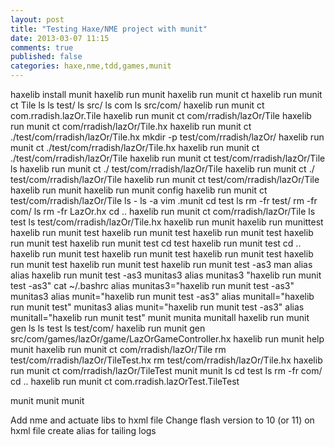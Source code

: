```yaml
---
layout: post
title: "Testing Haxe/NME project with munit"
date: 2013-03-07 11:15
comments: true
published: false
categories: haxe,nme,tdd,games,munit
---
```


haxelib install munit
haxelib run munit
haxelib run munit ct
haxelib run munit ct Tile
ls
ls test/
ls src/
ls com
ls src/com/
haxelib run munit ct com.rradish.lazOr.Tile
haxelib run munit ct com/rradish/lazOr/Tile
haxelib run munit ct com/rradish/lazOr/Tile.hx
haxelib run munit ct ./test/com/rradish/lazOr/Tile.hx
mkdir -p test/com/rradish/lazOr/
haxelib run munit ct ./test/com/rradish/lazOr/Tile.hx
haxelib run munit ct ./test/com/rradish/lazOr/Tile
haxelib run munit ct test/com/rradish/lazOr/Tile
ls
haxelib run munit ct ./ test/com/rradish/lazOr/Tile
haxelib run munit ct ./ test/com/rradish/lazOr/Tile
haxelib run munit ct test/com/rradish/lazOr/Tile
haxelib run munit
haxelib run munit config
haxelib run munit ct test/com/rradish/lazOr/Tile
ls -
ls -a
vim .munit
cd test
ls
rm -fr test/
rm -fr com/
ls
rm -fr LazOr.hx
cd ..
haxelib run munit ct com/rradish/lazOr/Tile
ls test
ls test/com/rradish/lazOr/Tile.hx
haxelib run munit
haxelib run munittest
haxelib run munit test
haxelib run munit test
haxelib run munit test
haxelib run munit test
haxelib run munit test
cd test
haxelib run munit test
cd ..
haxelib run munit test
haxelib run munit test
haxelib run munit test
haxelib run munit test
haxelib run munit test
haxelib run munit test -as3
man alias
alias haxelib run munit test -as3 munitas3
alias munitas3 "haxelib run munit test -as3"
cat ~/.bashrc
alias munitas3="haxelib run munit test -as3"
munitas3
alias munit="haxelib run munit test -as3"
alias munitall="haxelib run munit test"
munitas3
alias munit="haxelib run munit test -as3"
alias munitall="haxelib run munit test"
munit
munita
munitall
haxelib run munit gen
ls
ls test
ls test/com/
haxelib run munit gen src/com/games/lazOr/game/LazOrGameController.hx
haxelib run munit help
munit
haxelib run munit ct com/rradish/lazOr/Tile
rm test/com/rradish/lazOr/TileTest.hx
rm test/com/rradish/lazOr/Tile.hx
haxelib run munit ct com/rradish/lazOr/TileTest
munit
munit
ls
cd test
ls
rm -fr com/
cd ..
haxelib run munit ct com.rradish.lazOrTest.TileTest

munit
munit
munit

Add nme and actuate libs to hxml file
Change flash version to 10 (or 11) on hxml file
create alias for tailing logs
